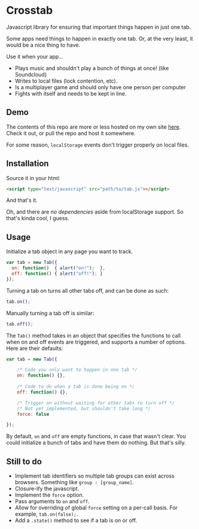 Crosstab
========

Javascript library for ensuring that important things happen in just one tab.

Some apps need things to happen in exactly one tab. Or, at the very least, it
would be a nice thing to have. 

Use it when your app...

 - Plays music and shouldn't play a bunch of things at once! (like Soundcloud)
 - Writes to local files (lock contention, etc).
 - Is a multiplayer game and should only have one person per computer
 - Fights with itself and needs to be kept in line.


Demo
----

The contents of this repo are more or less hosted on my own site [here][1]. 
Check it out, or pull the repo and host it somewhere.

For some reason, ```localStorage``` events don't trigger properly on 
local files. 

Installation
------------

Source it in your html:

```html
<script type="text/javascript" src="path/to/tab.js"></script>
```

And that's it. 

Oh, and there are *no dependencies* aside from localStorage support. 
So that's kinda cool, I guess.


Usage
-----

Initialize a tab object in any page you want to track.

```javascript
var tab = new Tab({
  on: function()  { alert("on!");  },
  off: function() { alert("off!"); }
});
```

Turning a tab on turns all other tabs off, and can be done as such: 

```javascript
tab.on();
```
Manually turning a tab off is similar:

```javascript
tab.off();
```

The ```Tab()``` method takes in an object that specifies the functions to call
when on and off events are triggered, and supports a number of options.
Here are their defaults:

```javascript
var tab = new Tab({

	/* Code you only want to happen in one tab */
	on: function() {},
	
	/* Code to do when a tab is done being on */
	off: function() {},

	/* Trigger on without waiting for other tabs to turn off */
	/* Not yet implemented, but shouldn't take long */  
	force: false

});
```


By default, ```on``` and ```off``` are empty functions, in case that wasn't clear.
You could initialize a bunch of tabs and have them do nothing. But that's silly. 


Still to do
-----------

 - Implement tab identifiers so multiple tab groups can exist across browsers. 
 	Something like ```group : [group_name]```.
 - Closure-ify the javascript.
 - Implement the ```force``` option.
 - Pass arguments to ```on``` and ```off```.
 - Allow for overriding of global ```force``` setting on a per-call basis.
 	For example, ```tab.on(false);```.
 - Add a ```.state()``` method to see if a tab is on or off.


[1]: http://technoheads.org/apps/crosstab/index.html
